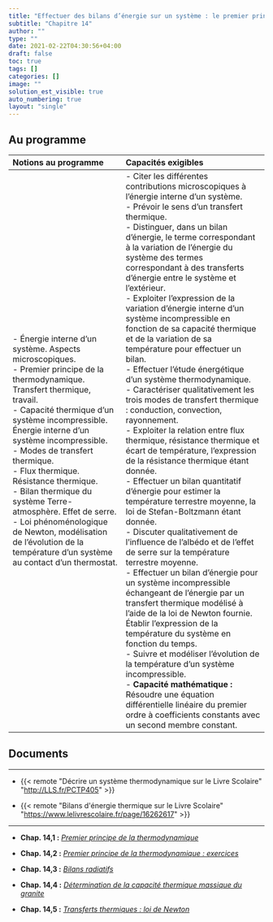```yaml
---
title: "Effectuer des bilans d’énergie sur un système : le premier principe de la thermodynamique"
subtitle: "Chapitre 14"
author: ""
type: ""
date: 2021-02-22T04:30:56+04:00
draft: false
toc: true
tags: []
categories: []
image: ""
solution_est_visible: true
auto_numbering: true
layout: "single"
---
```


## Au programme

| Notions au programme | Capacités exigibles |
| :---- | :---- |
| - Énergie interne d’un système. Aspects microscopiques.<br />- Premier principe de la thermodynamique. Transfert thermique, travail.<br />- Capacité thermique d’un système incompressible. Énergie interne d’un système incompressible.<br />- Modes de transfert thermique.<br />- Flux thermique. Résistance thermique.<br />- Bilan thermique du système Terre-atmosphère. Effet de serre.<br />- Loi phénoménologique de Newton, modélisation de l’évolution de la température d’un système au contact d’un thermostat. | - Citer les différentes contributions microscopiques à l’énergie interne d’un système.<br />- Prévoir le sens d’un transfert thermique.<br />- Distinguer, dans un bilan d’énergie, le terme correspondant à la variation de l’énergie du système des termes correspondant à des transferts d’énergie entre le système et l’extérieur.<br />- Exploiter l’expression de la variation d’énergie interne d’un système incompressible en fonction de sa capacité thermique et de la variation de sa température pour effectuer un bilan.<br />- Effectuer l’étude énergétique d’un système thermodynamique.<br />- Caractériser qualitativement les trois modes de transfert thermique : conduction, convection, rayonnement.<br />- Exploiter la relation entre flux thermique, résistance thermique et écart de température, l’expression de la résistance thermique étant donnée.<br />- Effectuer un bilan quantitatif d’énergie pour estimer la température terrestre moyenne, la loi de Stefan-Boltzmann étant donnée.<br />- Discuter qualitativement de l’influence de l’albédo et de l’effet de serre sur la température terrestre moyenne.<br />- Effectuer un bilan d’énergie pour un système incompressible échangeant de l’énergie par un transfert thermique modélisé à l’aide de la loi de Newton fournie. Établir l’expression de la température du système en fonction du temps.<br />- Suivre et modéliser l’évolution de la température d’un système incompressible.<br />- **Capacité mathématique :** Résoudre une équation différentielle linéaire du premier ordre à coefficients constants avec un second membre constant.|

## Documents

----

- {{< remote "Décrire un système thermodynamique sur le Livre Scolaire" "http://LLS.fr/PCTP405" >}}

- {{< remote "Bilans d'énergie thermique sur le Livre Scolaire" "https://www.lelivrescolaire.fr/page/16262617" >}}

----

- **Chap. 14,1 :** [*Premier principe de la thermodynamique*](1-premier-principe)

- **Chap. 14,2 :** [*Premier principe de la thermodynamique : exercices*](2-exercices)

<!--
- **Chap. 14,3 :** [*Bilans radiatifs*](3-bilans-radiatifs)
-->

- **Chap. 14,3 :** [*Bilans radiatifs*](4-bilans-radiatifs)

- **Chap. 14,4 :** [*Détermination de la capacité thermique massique du granite*](5-calorimetrie)

- **Chap. 14,5 :** [*Transferts thermiques : loi de Newton*](6-newton)
